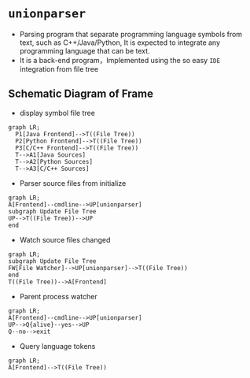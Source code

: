 # `unionparser`
- Parsing program that separate programming language symbols from text, such as C++/Java/Python,  It is expected to integrate any programming language that can be text.
- It is a back-end program，Implemented using the so easy `IDE` integration from file tree



## Schematic Diagram of Frame
- display symbol file tree
```mermaid
graph LR;
  P1[Java Frontend]-->T((File Tree))
  P2[Python Frontend]-->T((File Tree))
  P3[C/C++ Frontend]-->T((File Tree))
  T-->A1[Java Sources]
  T-->A2[Python Sources]
  T-->A3[C/C++ Sources]
```

- Parser source files from initialize

```mermaid
graph LR;
A[Frontend]--cmdline-->UP[unionparser]
subgraph Update File Tree
UP-->T((File Tree))-->UP
end
```

- Watch source files changed

```mermaid
graph LR;
subgraph Update File Tree
FW[File Watcher]-->UP[unionparser]-->T((File Tree))
end
T((File Tree))-->A[Frontend]
```

- Parent process watcher

```mermaid
graph LR;
A[Frontend]--cmdline-->UP[unionparser]
UP-->Q{alive}--yes-->UP
Q--no-->exit
```

- Query language tokens

```mermaid
graph LR;
A[Frontend]-->T((File Tree))
```
